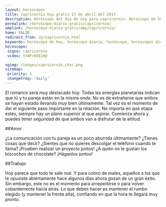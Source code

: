 ```yaml
---
layout: horoscopos
title: capricornio hoy gratis 17 de abril del 2017 
description: Horóscopo del dia de hoy para capricornio. Horoscopo de hoy 17 de abril del 2017. Las predicciones de amor, trabajo, vida personal gratis.
permalink: /horoscopo-diario-gratis/capricornio/
amplink: /horoscopo-diario-gratis/amp/capricornio/
home: FALSE
redirect_from: /p/capricornio.html
keywords: horóscopo de hoy, horóscopo diario, horóscopo, horoscopos diarios gratis del dia de hoy, horóscopo diario gratis,horóscopo 2017, horóscopo esperanza gracia, horoscopo capricornio hoy, horoscop, horóscopos gratis, horoscopo capricornio, horoscopo capricornio 2017, Tarot, Astrologia, Zodíaco, capricornio, horoscopo gratis
horoscopo:
 signo: capricornio
 video: YX4Pr0VE1NU

ogimg: /images/capricornio_char.png
sitemap:
 priority: 1
 changefreq: 'daily'
---
```



El romance será muy destacado hoy. Todas las energías planetarias indican que tú y tu pareja están en la misma onda. No es de extrañarse que ambos se hayan estado llevando muy bien últimamente. Tal vez es el momento de dar el siguiente paso importante en la relación. No importa en qué etapa estés, siempre hay un plano superior al que aspirar. Comienza ahora y puedes tener seguridad de que ambos van a disfrutar de la altitud.

##Amor

¿La comunicación con tu pareja es un poco aburrida últimamente? ¿Tienes cosas que decir? ¿Sientes que no quieres descolgar el teléfono cuando te llama? ¡Prueben realizar un proyecto juntos! ¿A quién no le gustan los bizcochos de chocolate? ¡Háganlos juntos!

##Trabajo

Hoy parece que todo te sale mal. Y para colmo de males, aquellos a los que te opusiste abiertamente hace algunos días ahora gozan de un gran éxito. Sin embargo, este no es el momento para arrepentirse o para volver cobardemente hacia atrás. Lo que debes hacer es mantener el rumbo elegido (y mantener la frente alta), confiando en que la hora te llegará muy pronto.
